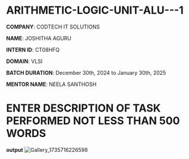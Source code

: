 # ARITHMETIC-LOGIC-UNIT-ALU---1

**COMPANY**: CODTECH IT SOLUTIONS

**NAME**: JOSHITHA AGURU

**INTERN ID**: CT08HFQ

**DOMAIN**: VLSI

**BATCH DURATION**:  December 30th, 2024 to January 30th, 2025

**MENTOR NAME**: NEELA SANTHOSH

# ENTER DESCRIPTION OF TASK PERFORMED NOT LESS THAN 500 WORDS

**output**
![Gallery_1735716226598](https://github.com/user-attachments/assets/2a8e01e1-87a8-4a5e-97af-906bc2f89066)
